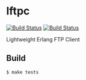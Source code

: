 lftpc
=====

[![Build Status](https://travis-ci.org/potatosalad/lftpc.png?branch=master)](https://travis-ci.org/potatosalad/lftpc)
[![Build Status](https://drone.io/github.com/potatosalad/lftpc/status.png)](https://drone.io/github.com/potatosalad/lftpc/latest)

Lightweight Erlang FTP Client

Build
-----

    $ make tests
